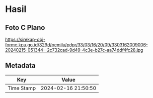 # Hasil

## Foto C Plano

https://sirekap-obj-formc.kpu.go.id/329d/pemilu/pdpr/33/03/16/20/09/3303162009006-20240215-051344--2c732cad-9d49-4c3e-b27c-aa74ddf4fc28.jpg


## Metadata

| Key        | Value               |
| ---------- | ------------------- |
| Time Stamp | 2024-02-16 21:50:50 |



